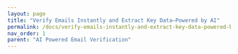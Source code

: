 ```yaml
---
layout: page
title: "Verify Emails Instantly and Extract Key Data—Powered by AI" 
permalink: /docs/verify-emails-instantly-and-extract-key-data-powered-by-ai
nav_order: 1
parent: "AI Powered Email Verification"
---
```

